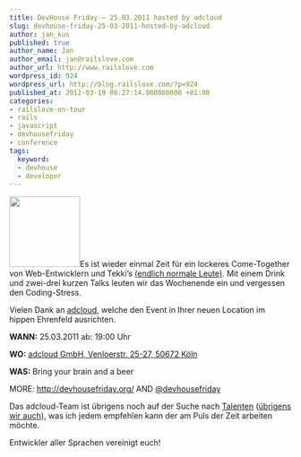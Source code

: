 ```yaml
---
title: DevHouse Friday – 25.03.2011 hosted by adcloud
slug: devhouse-friday-25-03-2011-hosted-by-adcloud
author: jan_kus
published: true
author_name: Jan
author_email: jan@railslove.com
author_url: http://www.railslove.com
wordpress_id: 924
wordpress_url: http://blog.railslove.com/?p=924
published_at: 2011-03-19 00:27:14.000000000 +01:00
categories:
- railslove-on-tour
- rails
- javascript
- devhousefriday
- conference
tags:
  keyword:
  - devhouse
  - developer
---
```

<a href="http://blog.railslove.com/wp-content/uploads/2011/03/DevHouse-Friday-Logo.jpeg"><img src="http://blog.railslove.com/wp-content/uploads/2011/03/DevHouse-Friday-Logo.jpeg" alt="" title="DevHouse Friday Logo" width="126" height="126" class="alignnone size-full wp-image-925" /></a>Es ist wieder einmal Zeit für ein lockeres Come-Together von Web-Entwicklern und Tekki’s <a href="http://www.youtube.com/watch?v=HR1myxRyrHc">(endlich normale Leute)</a>. Mit einem Drink und zwei-drei kurzen Talks leuten wir das Wochenende ein und vergessen den Coding-Stress.

Vielen Dank an <a href="https://adcloud.net/">adcloud</a>, welche den Event in Ihrer neuen Location im hippen Ehrenfeld ausrichten.

<strong>WANN:</strong> 25.03.2011 ab: 19:00 Uhr

<strong>WO:</strong> <a href="http://maps.google.de/maps?f=q&source=s_q&hl=de&geocode=&q=Venloer+Stra%C3%9Fe+25,+K%C3%B6ln&aq=0&sll=50.93873,6.939025&sspn=0.011061,0.027874&ie=UTF8&hq=&hnear=Venloer+Stra%C3%9Fe+25,+K%C3%B6ln+50672+K%C3%B6ln,+Nordrhein-Westfalen&ll=50.941727,6.936341&spn=0.000691,0.001742&t=h&z=20">adcloud GmbH, Venloerstr. 25-27, 50672 Köln</a>

<strong>WAS:</strong> Bring your brain and a beer

MORE: <a href="http://devhousefriday.org/">http://devhousefriday.org/</a> AND <a href="http://twitter.com/devhousefriday">@devhousefriday</a>

Das adcloud-Team ist übrigens noch auf der Suche nach <a href="http://adcloud.de/jobs/">Talenten</a> (<a href="http://railslove.com/jobs">übrigens wir auch</a>), was ich jedem empfehlen kann der am Puls der Zeit arbeiten möchte.

Entwickler aller Sprachen vereinigt euch!
